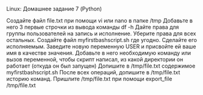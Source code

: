 Linux: Домашнее задание 7 (Python)

Создайте файл file.txt при помощи vi или nano в папке /tmp
Добавьте в него 3 первые строчки из вывода команды df -h
Дайте права для группы пользователей на запись и исполнение.
Уберите права для всех остальных.
Создайте файл myfirstbashscript.sh где угодно.
Сделайте его исполняемым.
Заведите новую переменную USER и присвойте ей ваше имя в качестве значения.
Добавьте в него необходимую команду или вызов переменной, чтобы скрипт написал, из какой директории он работает (откуда он был запущен)
Допишите в /tmp/file.txt содержимое myfirstbashscript.sh
После всех операций, допишите в /tmp/file.txt историю команд.
Пришлите /tmp/file.txt при помощи export_file /tmp/file.txt